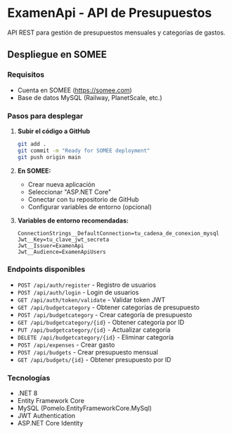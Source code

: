 # ExamenApi - API de Presupuestos

API REST para gestión de presupuestos mensuales y categorías de gastos.

## Despliegue en SOMEE

### Requisitos
- Cuenta en SOMEE (https://somee.com)
- Base de datos MySQL (Railway, PlanetScale, etc.)

### Pasos para desplegar

1. **Subir el código a GitHub**
   ```bash
   git add .
   git commit -m "Ready for SOMEE deployment"
   git push origin main
   ```

2. **En SOMEE:**
   - Crear nueva aplicación
   - Seleccionar "ASP.NET Core"
   - Conectar con tu repositorio de GitHub
   - Configurar variables de entorno (opcional)

3. **Variables de entorno recomendadas:**
   ```
   ConnectionStrings__DefaultConnection=tu_cadena_de_conexion_mysql
   Jwt__Key=tu_clave_jwt_secreta
   Jwt__Issuer=ExamenApi
   Jwt__Audience=ExamenApiUsers
   ```

### Endpoints disponibles

- `POST /api/auth/register` - Registro de usuarios
- `POST /api/auth/login` - Login de usuarios
- `GET /api/auth/token/validate` - Validar token JWT
- `GET /api/budgetcategory` - Obtener categorías de presupuesto
- `POST /api/budgetcategory` - Crear categoría de presupuesto
- `GET /api/budgetcategory/{id}` - Obtener categoría por ID
- `PUT /api/budgetcategory/{id}` - Actualizar categoría
- `DELETE /api/budgetcategory/{id}` - Eliminar categoría
- `POST /api/expenses` - Crear gasto
- `POST /api/budgets` - Crear presupuesto mensual
- `GET /api/budgets/{id}` - Obtener presupuesto por ID

### Tecnologías
- .NET 8
- Entity Framework Core
- MySQL (Pomelo.EntityFrameworkCore.MySql)
- JWT Authentication
- ASP.NET Core Identity 